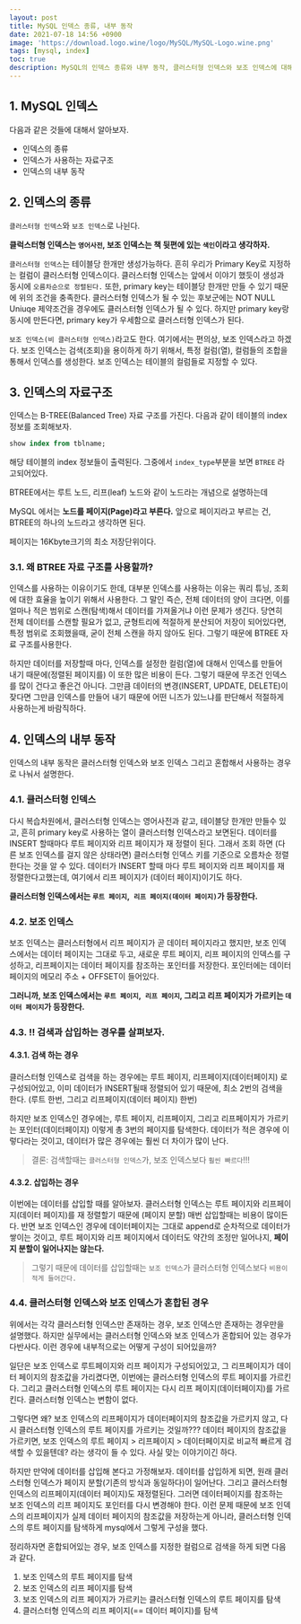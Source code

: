```yaml
---
layout: post
title: MySQL 인덱스 종류, 내부 동작
date: 2021-07-18 14:56 +0900
image: 'https://download.logo.wine/logo/MySQL/MySQL-Logo.wine.png'
tags: [mysql, index]
toc: true
description: MySQL의 인덱스 종류와 내부 동작, 클러스터형 인덱스와 보조 인덱스에 대해서 알아보자.
---
```


## 1. MySQL 인덱스

다음과 같은 것들에 대해서 알아보자. 

- 인덱스의 종류 
- 인덱스가 사용하는 자료구조 
- 인덱스의 내부 동작



## 2. 인덱스의 종류 

`클러스터형 인덱스`와 `보조 인덱스`로 나뉜다. 

**클럭스터형 인덱스는 `영어사전`, 보조 인덱스는 책 뒷편에 있는 `색인`이라고 생각하자.** 

`클러스터형 인덱스`는 테이블당 한개만 생성가능하다. 흔히 우리가 Primary Key로 지정하는 컬럼이 클러스터형 인덱스이다. 클러스터형 인덱스는 앞에서 이야기 했듯이 생성과 동시에 `오름차순으로 정렬된다.` 또한, primary key는 테이블당 한개만 만들 수 있기 때문에 위의 조건을 충족한다. 클러스터형 인덱스가 될 수 있는 후보군에는 NOT NULL Uniuqe 제약조건을 경우에도 클러스터형 인덱스가 될 수 있다. 하지만 primary key랑 동시에 만든다면, primary key가 우세함으로 클러스터형 인덱스가 된다. 

`보조 인덱스(비 클러스터형 인덱스)`라고도 한다. 여기에서는 편의상, 보조 인덱스라고 하겠다. 보조 인덱스는 검색(조회)을 용이하게 하기 위해서, 특정 컬럼(열), 컬럼들의 조합을 통해서 인덱스를 생성한다. 보조 인덱스는 테이블의 컬럼들로 지정할 수 있다. 



## 3. 인덱스의 자료구조

인덱스는 B-TREE(Balanced Tree) 자료 구조를 가진다. 다음과 같이 테이블의 index정보를 조회해보자.

```sql
show index from tblname; 
```

해당 테이블의 index 정보들이 출력된다. 그중에서 `index_type`부분을 보면 `BTREE` 라고되어있다. 

BTREE에서는 루트 노드, 리프(leaf) 노드와 같이 노드라는 개념으로  설명하는데

MySQL 에서는 **노드를 페이지(Page)라고 부른다.** 앞으로 페이지라고 부르는 건, BTREE의 하나의 노드라고 생각하면 된다. 

페이지는 16Kbyte크기의 최소 저장단위이다.



### 3.1. 왜 BTREE 자료 구조를 사용할까? 

인덱스를 사용하는 이유이기도 한데, 대부분 인덱스를 사용하는 이유는 쿼리 튜닝, 조회에 대한 효율을 높이기 위해서 사용한다. 그 말인 즉슨, 전체 데이터의 양이 크다면, 이를 얼마나 적은 범위로 스캔(탐색)해서 데이터를 가져올거냐 이런 문제가 생긴다. 당연히 전체 데이터를 스캔할 필요가 없고, 균형트리에 적절하게 분산되어 저장이 되어있다면, 특정 범위로 조회했을때, 굳이 전체 스캔을 하지 않아도 된다. 그렇기 때문에 BTREE 자료 구조를사용한다. 

하지만 데이터를 저장할때 마다, 인덱스를 설정한 컬럼(열)에 대해서 인덱스를 만들어 내기 때문에(정렬된 페이지를) 이 또한 많은 비용이 든다. 그렇기 때문에 무조건 인덱스를 많이 건다고 좋은건 아니다. 그만큼 데이터의 변경(INSERT, UPDATE, DELETE)이 잦다면 그만큼 인덱스를 만들어 내기 때문에 어떤 니즈가 있느냐를 판단해서 적절하게 사용하는게 바람직하다.



## 4. 인덱스의 내부 동작

인덱스의 내부 동작은 클러스터형 인덱스와 보조 인덱스 그리고 혼합해서 사용하는 경우로 나눠서 설명한다. 

### 4.1. 클러스터형 인덱스

다시 복습차원에서, 클러스터형 인덱스는 영어사전과 같고, 테이블당 한개만 만들수 있고, 흔히 primary key로 사용하는 열이 클러스터형 인덱스라고 보면된다. 데이터를 INSERT 할때마다 루트 페이지와 리프 페이지가 재 정렬이 된다. 그래서 조회 하면 (다른 보조 인덱스를 걸지 않은 상태라면) 클러스터형 인덱스 키를 기준으로 오름차순 정렬 한다는 것을 알 수 있다. 데이터가 INSERT 할때 마다 루트 페이지와 리프 페이지를 재 정렬한다고했는데, 여기에서 리프 페이지가 (데이터 페이지)이기도 하다. 

**클러스터형 인덱스에서는 `루트 페이지`,` 리프 페이지(데이터 페이지)`가 등장한다.**

### 4.2. 보조 인덱스

보조 인덱스는 클러스터형에서 리프 페이지가 곧 데이터 페이지라고 했지만, 보조 인덱스에서는 데이터 페이지는 그대로 두고, 새로운 루트 페이지, 리프 페이지의 인덱스를 구성하고, 리프페이지는 데이터 페이지를 참조하는 포인터를 저장한다. 포인터에는 데이터 페이지의 메모리 주소 + OFFSET이 들어있다. 

**그러니까, 보조 인덱스에서는 `루트 페이지`,` 리프 페이지`, 그리고 리프 페이지가 가르키는 `데이터 페이지`가 등장한다.**



### 4.3. ‼️ 검색과 삽입하는 경우를 살펴보자.

#### 4.3.1. 검색 하는 경우

클러스터형 인덱스로 검색을 하는 경우에는 루트 페이지, 리프페이지(데이터페이지) 로 구성되어있고, 이미 데이터가 INSERT될때 정렬되어 있기 때문에, 최소 2번의 검색을 한다. (루트 한번, 그리고 리프페이지(데이터 페이지) 한번)

하지만 보조 인덱스인 경우에는, 루트 페이지, 리프페이지, 그리고 리프페이지가 가르키는 포인터(데이터페이지) 이렇게 총 3번의 페이지를 탐색한다. 데이터가 적은 경우에 이렇다라는 것이고, 데이터가 많은 경우에는 훨씬 더 차이가 많이 난다. 

> 결론: 검색할때는 `클러스터형 인덱스`가, 보조 인덱스보다 `훨씬 빠르다`!!! 



#### 4.3.2. 삽입하는 경우

이번에는 데이터를 삽입할 때를 알아보자. 클러스터형 인덱스는 루트 페이지와 리프페이지(데이터 페이지)를 재 정렬할기 때문에 (페이지 분할) 매번 삽입할때는 비용이 많이든다. 반면 보조 인덱스인 경우에 데이터페이지는 그대로 append로 순차적으로 데이터가 쌓이는 것이고, 루트 페이지와 리프 페이지에서 데이터도 약간의 조정만 일어나지, **페이지 분할이 일어나지는 않는다.** 

> 그렇기 때문에 데이터를 삽입할때는 `보조 인덱스`가 클러스터형 인덱스보다 `비용이 적게 들어간다.` 



### 4.4. 클러스터형 인덱스와 보조 인덱스가 혼합된 경우

위에서는 각각 클러스터형 인덱스만 존재하는 경우, 보조 인덱스만 존재하는 경우만을 설명했다. 하지만 실무에서는 클러스터형 인덱스와 보조 인덱스가 혼합되어 있는 경우가 다반사다. 이런 경우에 내부적으로는 어떻게 구성이 되어있을까? 

일단은 보조 인덱스로 루트페이지와 리프 페이지가 구성되어있고, 그 리프페이지가 데이터 페이지의 참조값을 가리켰다면, 이번에는 클러스터형 인덱스의 루트 페이지를 가르킨다. 그리고 클러스터형 인덱스의 루트 페이지는 다시 리프 페이지(데이터페이지)를 가르킨다. 클러스터형 인덱스는 변함이 없다. 

그렇다면 왜? 보조 인덱스의 리프페이지가 데이터페이지의 참조값을 가르키지 않고, 다시 클러스터형 인덱스의 루트 페이지를 가르키는 것일까??? 데이터 페이지의 참조값을 가르키면, 보조 인덱스의 루트 페이지 > 리프페이지 > 데이터페이지로 비교적 빠르게 검색할 수 있을텐데? 라는 생각이 들 수 있다. 사실 맞는 이야기이긴 하다.

하지만 만약에 데이터를 삽입해 본다고 가정해보자. 데이터를 삽입하게 되면, 원래 클러스터형 인덱스가 페이지 분할(기존의 방식과 동일하다)이 일어난다. 그리고 클러스터형 인덱스의 리프페이지(데이터 페이지)도 재정렬된다. 그러면 데이터페이지를 참조하는 보조 인덱스의 리프 페이지도 포인터를 다시 변경해야 한다. 이런 문제 때문에 보조 인덱스의 리프페이지가 실제 데이터 페이지의 참조값을 저장하는게 아니라, 클러스터형 인덱스의 루트 페이지를 탐색하게 mysql에서 그렇게 구성을 했다. 

정리하자면 혼합되어있는 경우, 보조 인덱스를 지정한 컬럼으로 검색을 하게 되면 다음과 같다.

1. 보조 인덱스의 루트 페이지를 탐색 
2. 보조 인덱스의 리프 페이지를 탐색 
3. 보조 인덱스의 리프 페이지가 가르키는 클러스터형 인덱스의 루트 페이지를 탐색
4. 클러스터형 인덱스의 리프 페이지(== 데이터 페이지)를 탐색



